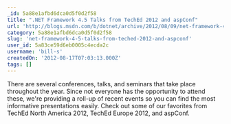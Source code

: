 ```yaml
---
_id: 5a88e1afbd6dca0d5f0d2f58
title: ".NET Framework 4.5 Talks from TechEd 2012 and aspConf"
url: 'http://blogs.msdn.com/b/dotnet/archive/2012/08/09/net-framework-4-5-talks-from-teched-2012-and-aspconf.aspx'
category: 5a88e1afbd6dca0d5f0d2f58
slug: 'net-framework-4-5-talks-from-teched-2012-and-aspconf'
user_id: 5a83ce59d6eb0005c4ecda2c
username: 'bill-s'
createdOn: '2012-08-17T07:03:13.000Z'
tags: []
---
```


There are several conferences, talks, and seminars that take place throughout the year. Since not everyone has the opportunity to attend these, we're providing a roll-up of recent events so you can find the most informative presentations easily. Check out some of our favorites from TechEd North America 2012, TechEd Europe 2012, and aspConf.
